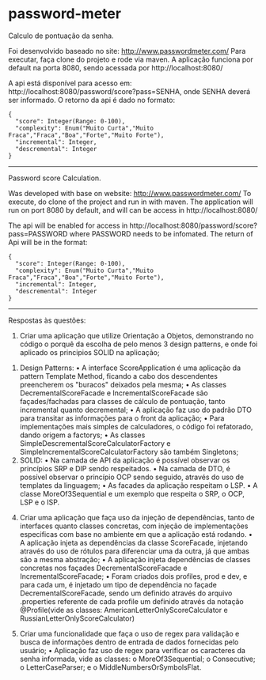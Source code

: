 # password-meter

Calculo de pontuação da senha.

Foi desenvolvido baseado no site: http://www.passwordmeter.com/
Para executar, faça clone do projeto e rode via maven.
A aplicação funciona por default na porta 8080, sendo acessada por http://localhost:8080/

A api está disponível para acesso em: http://localhost:8080/password/score?pass=SENHA, onde SENHA deverá ser informado.
O retorno da api é dado no formato:
```
{
  "score": Integer(Range: 0-100),
  "complexity": Enum("Muito Curta","Muito Fraca","Fraca","Boa","Forte","Muito Forte"),
  "incremental": Integer,
  "descremental": Integer
}
```
-----------------------------------------------------------------------------------------------------------------------------
Password score Calculation.

Was developed with base on website: http://www.passwordmeter.com/
To execute, do clone of the project and run in with maven.
The application will run on port 8080 by default, and will can be access in http://localhost:8080/

The api will be enabled for access in http://localhost:8080/password/score?pass=PASSWORD where PASSWORD needs to be infomated.
The return of Api will be in the format:
```
{
  "score": Integer(Range: 0-100),
  "complexity": Enum("Muito Curta","Muito Fraca","Fraca","Boa","Forte","Muito Forte"),
  "incremental": Integer,
  "descremental": Integer
}
```
----------------------------------------------------------------------------------------------------------------------------
Respostas às questões:
1) Criar uma aplicação que utilize Orientação a Objetos, demonstrando no código o porquê da escolha de pelo menos 3 design patterns, e onde foi aplicado os principios SOLID na aplicação;
  1.	Design Patterns:
    •	A interface ScoreApplication é uma aplicação da pattern Template Method, ficando a cabo dos descendentes preencherem os "buracos" deixados pela mesma; 
    •	As classes DecrementalScoreFacade e IncrementalScoreFacade são façades/fachadas para classes de cálculo de pontuação, tanto incremental quanto decremental; 
    •	A aplicação faz uso do padrão DTO para transitar as informações para o front da aplicação; 
    •	Para implementações mais simples de calculadores, o código foi refatorado, dando origem a factorys;
    •	As classes SimpleDescrementalScoreCalculatorFactory e  SimpleIncrementalScoreCalculatorFactory são também Singletons;
  2.	SOLID:
    •	Na camada de API da aplicação é possível observar os princípios SRP e DIP sendo respeitados. 
    •	Na camada de DTO, é possível observar o princípio OCP sendo seguido, através do uso de templates da linguagem;
    •	As facades da aplicação respeitam o LSP. 
    •	A classe MoreOf3Sequential e um exemplo que respeita o SRP, o OCP, LSP e o ISP. 

4) Criar uma aplicação que faça uso da injeção de dependências, tanto de interfaces quanto classes concretas, com injeção de implementações especificas com base no ambiente em que a aplicação está rodando.
    •	A aplicação injeta as dependências da classe ScoreFacade, injetando através do uso de rótulos para diferenciar uma da outra, já que ambas são a mesma abstração;
    •	A aplicação injeta dependências de classes concretas nos façades DecrementalScoreFacade e IncrementalScoreFacade;
    •	Foram criados dois profiles, prod e dev, e para cada um, é injetado um tipo de dependência no façade DecrementalScoreFacade, sendo um definido através do arquivo .properties referente de cada profile um definido através da notação @Profile(vide as classes: AmericanLetterOnlyScoreCalculator e RussianLetterOnlyScoreCalculator)

14) Criar uma funcionalidade que faça o uso de regex para validação e busca de informações dentro de entrada de dados fornecidas pelo usuário; 
  •	Aplicação faz uso de regex para verificar os caracteres da senha informada, vide as classes: 
    o	MoreOf3Sequential; 
    o	Consecutive;
    o	LetterCaseParser;  e 
    o	MiddleNumbersOrSymbolsFlat.
